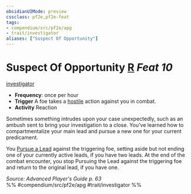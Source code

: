 ```yaml
---
obsidianUIMode: preview
cssclass: pf2e,pf2e-feat
tags:
- compendium/src/pf2e/apg
- trait/investigator
aliases: ["Suspect Of Opportunity"]
---
```

# Suspect Of Opportunity  [R](rules/core-rulebook/chapter-9-playing-the-game.md#Actions "Reaction") *Feat 10*  
[investigator](rules/traits/investigator-apg.md "Investigator Class Trait")  

- **Frequency**: once per hour
- **Trigger** A foe takes a [hostile](rules/conditions.md#Hostile) action against you in combat.
- **Activity** Reaction

Sometimes something intrudes upon your case unexpectedly, such as an ambush sent to bring your investigation to a close. You've learned how to compartmentalize your main lead and pursue a new one for your current predicament.

You [Pursue a Lead](rules/actions/pursue-a-lead-apg.md) against the triggering foe, setting aside but not ending one of your currently active leads, if you have two leads. At the end of the combat encounter, you stop Pursuing the Lead against the triggering foe and return to the original lead, if you have one.

*Source: Advanced Player's Guide p. 63*  
%% #compendium/src/pf2e/apg #trait/investigator %%
